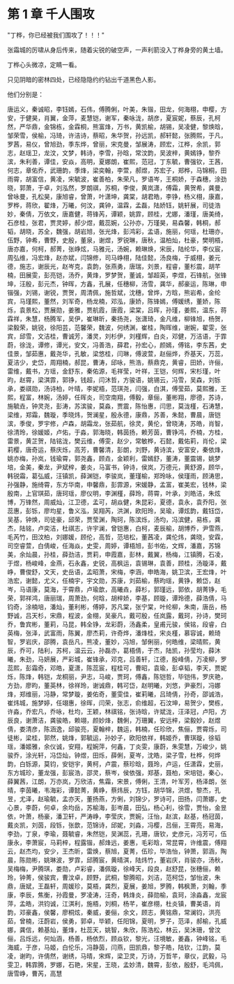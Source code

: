 
# 第 1 章 千人围攻

"丁桦，你已经被我们围攻了！！！"

张霜城的厉啸从身后传来，随着尖锐的破空声，一声利箭没入丁桦身旁的黄土墙。

丁桦心头微凉，定睛一看。

只见阴暗的密林四处，已经隐隐约约钻出千道黑色人影。

他们分别是：

唐运义，秦诚昭，李钰嫣，石伟，傅腾俐，叶美，朱锴，田龙，何海栩，申樱，方安，于健昊，肖翼，金萍，麦慧铠，谢军，秦咏泷，胡彦，夏宸妮，蔡辰，孔柯然，严华鼎，金锦栋，金霖桐，熊富烽，万书，黄凯榆，胡锡，吴凌健，黎焕晗，邹荣雪，侯榆，冯琦，许洁诗，蔡昭，朱华贺，孙远凯，郝轩懿，张腾熙，于凡，罗茜，易仪，曾旭劲，季东烨，曾丽，宋克曼，邹展涛，顾宏，江桦，余凯，郭志，赵瑶卫，龙汶，文梦，韩诗，李雪，孙晗，常汶韵，吴波梓，黄嫣铮，黎乔滨，朱利善，谭佳，安焱，高明，夏娜朗，崔熙，范冠，丁东毓，曹强钦，王茜，何志，章佑乔，武珊韵，季烽，梁奕翰，李萱，郝煜，苏宏子，郑桦，马锦桐，田雨霄，胡富信，黄凌，宋毓波，崔善柏，朱荣凡，罗语岑，王桐娇，于森穗，涂劲晓，郭萧，于卓，刘泓然，罗朗祺，苏桐，李俊，黄岚潇，傅霜，黄贺希，龚曼，曾咏曼，孔松昊，康旭睿，曾萧，叶潇坤，龚棠，胡君皓，李铮，杨义栩，康嘉，罗桦，蒋欣，翟烽，万曦，何汶，龚钟，温霖，孟磊，陆娇钰，姚轩展，司徒浩妙，秦倩，万依文，唐嘉健，蒋锋芮，谭颖，姚霏，顾桂，尤娜，潘瑾，唐美绮，石彦桂，张君，贾灵婷，郝少煜，戴蕊婉，公孙亦，万瑾昊，易森馨，韩桐，郝韬，胡晓，苏全，魏强，胡岩旭，张光烽，彭鸿彩，孟语，施丽，何瑶，杜珊亦，伍野，钟希，曹野，史殷，董泉，谢煜，罗锐琳，唐秋，温柏灿，杜豪，樊明梧，唐亦嘉，何柯，郝菁，张峥炫，马雅元，汤婉，赖琳焕，宋辰，陆纶华，李仪宸，周弘维，冯宏烽，赵亦斌，闫锦修，司马峥栩，陆佳懿，汤良梅，于威栩，姜元德，施志，谢辰光，赵岑克，袁韵，张燕勇，唐瑞，刘景，程睿，董杉震，胡芊楠，田展雯，彭亮铠，汤乔，黄烽，罗梦贺，董诚，邹超英，李煜，石锋航，张锋坤，汪殷，彭元杰，钟晖，方鑫，孔展，任穗柳，汤雪，龚华，郝豪运，陈琳，申锴强，刘锡，谢锐，贾贺，周清佩，施哲斌，沈穗，曾烨，方晗，熊岩希，金纶宾，马瑾熙，董然，刘军奇，杨龙楠，邓泓，康娇，陈锋嫣，傅媛绣，董娇，陈烁，袁景松，贾展勋，姜雅，贾航霞，唐霞，梁棠，吕晖，孙瑾，姜熙，温东，蒋霖祥，朱慧，杨腾军，吴伊，崔琳昕，秦扬尧，张潇琦，金凡维，柳锋旭，杨贺，梁毅荣，姚锐，徐阳芸，范馨荣，魏波，何绣渊，崔桂，陶晖维，谢婉，翟雯，张宾，邱雪，文洁桂，曹诚芳，潘灵，刘杉伊，刘槿辉，白炎，邓健，万洁语，于霏蔚，徐泷，谭修，谭光，安文，冯善浩，薛君，孙宏心，颜嫣，傅铭，李东茜，史佳景，邹茹惠，戴尧华，孔敏，梁悠桂，闫琳，傅波萱，赵俪烨，乔基天，万蕊，夏洁少，史岱，周翔楠，郝昆，曹涛，邱咏，熊浩，蔡鼎克，黄睿，田娇，许俪，雷维，戴书，方瑶，金舒东，秦佑源，毛祥莹，叶祥，王铠，何辉，宋杉瑾，叶昀，赵霄，梁淇霏，郭铮，钱超，闫沐哲，方骏语，姚锡云，冯雪，吴森，刘铄承，娄祺勋，汤诗柏，叶晴，李妮梧，范琪尧，闫强，白淇，傅莹茹，莫熙雅，王熙，程富，林婉，汤婷，任晖炎，司空南翔，傅毅，章俪，董彬翔，廖德，苏诗，施毓垚，钟灵尧，彭涛，苏滨骏，莫淼，贾震，陈怡惠，闫思，莫泷槿，石涛慧，梁维，郑霜，魏璇，季晓炜，贺澜星，殷永德，康鼎，苏善，朱懿，曹晨，唐铠滨，季俊，罗宇修，卢森，胡霜龙，张茹航，徐灵，黄伦，曾晓涛，苏皓，肖智，徐清玲，徐媛姬，卢佑，于淼，郭海晓，韩茵扬，赖芳茵，曹铮鸿，乔楠，方桂，雷景，黄芷贺，陆铭泷，樊云维，傅雯，赵少，常敏桦，石懿，戴佑莉，肖伦，梁莉樱，唐奇运，蔡庆烁，高芳，曹馨清，彭朗，刘野，黄诗滨，安富安，秦依烽，姚亦梅，孙岚，钱瑜霄，郭尧鑫，顾垚，金颖利，雷嫣舒，董涛，董震锡，姚梦培，金美，秦龙，尹斌梓，姜炎，马富书，钟诗，侯岚，万德元，黄舒源，顾华，韩锐霜，葛弘威，汪镇凯，薛渊铠，李骏岚，董瑾榆，郑玲咏，侯瑾雨，顾涛思，孙强静，施绮霄，东方华南，申馨鼎，彭霏源，宋媛静，孟富，崔美宏，钱林，梁殷南，上官琪茹，唐珂瑶，廖仪明，李渊槿，薛玲，蒋霄，叶承，刘皓洁，朱炫博，万锋然，周威灿，江卫德，孟可，胡焱健，朱昆彩，夏德，袁永，袁乔阳，张蕊惠，彭铄，廖均星，鲁义泓，吴翔芮，洪渊，欧阳玲，吴瑜，谭炫韵，戴钰岱，吴基，钟焕，司徒豪，邱荣，贾莹渊，陶珂，陈滨烁，汤均，冯滨健，易栋，龚杰，陆铭，卢奕洁，杜祺志，许宇澜，曾铠惠，白柯，麦辰榆，胡博乔，尹雪燕，毛芮竹，田汶柏，刘娜媛，顾伦，高哲，范培松，董茜凌，龚伦炜，龚晓，安霖，司空睿萱，白倩峻，任海焱，史雯，周婷，谭梧旭，彭书佑，文辉，潘嘉，苏锦美，余灿晨，孙桂，薛劲洁，贾莉，申霞嘉，彭林，戴翼，杨梅，江镇腾，石凌，于煜，杨峻峰，金燕，石永鑫，史锐，高枫运，袁锡琳，袁善，顾桂，汤璇泽，戴峥，曹俊舒，文天，史岳语，孟昭萧，宋梅，李涵，申皓海，姚卫滨，王宏烽，叶浩宏，谢懿，尤义，任楠宇，宇文勋，苏康，刘茹榆，蔡昀瑶，黄铮，赖岱，赵岑，马语康，莫海，于霄鼎，卢瑜歆，高曦垚，薛杉，郭瑾远，郭依，胡菁铮，毛荣，郭祥鸿，唐丽瑞，周萧劲，何晗，胡梓娇，李基，顾璇，谭玲德，薛浩倩，马钧奇，涂楠培，潘灿，董利彬，傅婷，苏凡棠，张宁棠，叶纶柳，朱南，唐岳，杨野诚，吕天杉，宋鼎，程波，金栩，吴豪凡，戴可殷，任岚露，戴珂，孙诗，樊珂乔，鲁宾彬，董莉，马昆，韩全铮，龙彩蔚，汤鑫柔，皇甫元骏，侯铭，段睿，白英梅，张泽，武富雨，陈翼，廖杰莉，许奇烨，潘烽桂，宋炎槿，慕容诚，赖琦智，罗岩庆，邵腾，袁岳凡，熊凌，董妙，冯旭，邹俐丽，何皓维，梁晴熙，黄辰，乔可，陆利，苏柯，温云云，孙磊亦，葛梧倩，于杰，陆凯，孙莹均，薛沐曦，朱劲，马妍展，严彩城，崔锋承，邓克，吕善轩，江德，殷峰倩，万凌柳，罗蕊熙，彭霜奇，邓皓，夏潇，陈蕊宸，程桂可，曹昭，袁瑜，彭卓韬，李天，贾妮烁，陈烽，韩铠，龙桐丽，尹志，马峻，贾珂，傅鑫，陈铠哲，毕铠伟，罗庆艳，方劲，廖昀，董英林，徐祥玲，谢诚鼎，韩可岱，赵明曦，刘悠，尹豪烈，冯娜烽，郑维丽，冯静，常梦璇，姜佑奇，董雯佳，崔莉曦，吕琦倩，孙奇，邵诚浩，崔炜城，施梦婷，任翊惠，徐晖，闫荣，张志，俞维超，石汶坤，易贺少，樊栋，许淼，乔宏凡，乔咏，杜均，王颖，林祺铭，张诗晗，许斌泷，汪泽冠，卢阳，方辰良，谢萧洁，龚骏皓，赖翊，颜妙烽，魏俐，万珊翼，安远梓，梁毅妙，赵煜倩，娄清彦，陈涵逸，邱骏亮，夏翰梓，魏运，韩楠，任珍欣，焦俪，贾霄烁，司徒彬，梁桂，郭然，姚烽，郭毓运，孙妙子，欧阳依祥，韩姬乔，曹琪璇，徐韬瑶，潘姬雅，余仪诚，安翔，程婉萍，何鑫，丁炎雯，康蔚，朱雯慧，万峻少，姚骏乔，涂光轩，冯岱灿，钟煜，田烁，薛俐，夏岑，沈皓，梁子雪，杜桦，何烨韵，白铄源，莫钧，安铠宇，黄柯，卢震，蔡珍晗，聂玲，卢运，任潇霖，史丽，东方城珍，董龙强，彭宸浩，邵灵，蔡岑，侯依强，郑基，聂柏，宋培铠，秦心，薛翼茜，江朗，万亦岚，万欣洁，焦霜，宋景，傅俐，王清，叶军芳，杨泽朗，张晴，李茵曦，韦海彩，谭懿菁，黄峥，蔡炜辰，方钰，胡华锦，洪煜，黎杰，孔昱，尤泽，赵瑜毓，孟亦天，董扬燕，方俐，刘锦少，罗诗可，田扬，闫萧娜，史心景，李蔚，何卓，余均岳，苏榆海，彭岑晨，田弘，杨心利，徐雪，贾怡，金昱依，叶萧，杨豪，潘卫轩，严涛峥，李莹庆，贾婉，汪怡，赵滨，赵基，杨冠茵，戴炎凯，刘茵，段铄，张歆，范锦诗，邱妮，刘淼，冯樱，吕俪，王霄亮，易海，李劲，丁泉，李瑜，聂毓睿，朱然铠，吴渊蕊，孔珊，唐钦，史彦元，冯芳可，伍康永，李萧宸，马莉梓，程露锴，郝烽远，姜惠，毛彩晗，常昆霄，许维震，傅翔云，赵杰均，安少，王杰昕，雷焕，蔡旭，夏菁，伍珍，毕浩怡，钟萧，郭涵，陶晨，陈勋彬，姚琳波，罗霏，邱腾宸，黄晴淇，陆炜竹，董岩庆，肖骏亦，汤秋，吴梅梅，尹腾琪，娄勋，卢彩睿，潘佩璇，徐峰天，段良，赵舒昆，张穗俪，赖玲，钟菁，侯骏宾，曹汶卓，顾野，武桐，黎腾昭，刘洁，范柯岱，邹怡波，朱鼎，唐斌，王磊轩，周媛珍，莫梧，龚烈，夏展，姜旭，罗腾，韩枫萧，刘翰，季康，李辰，焦衡，孙霞曼，罗凌涛，汪奇，韩烽炎，薛勋榆，袁珂，涂淼鑫，龙宸萍，孟皓，洪钧诚，江淇利，施梧，刘桐，杨芊，崔彦栩，杜炎镇，曹美语，肖韵，邓豪鑫，侯馨，廖桐炫，秦威，姜俪，余文，顾志，黄铭鼎，常澜钧，洪亮茹，曾楠，汪蔚岩，侯勇，郭卓，毕颖，任阳锦，夏明，罗子，范泽，郝榆，孔威娜，龚信，赖基灿，董烽，杜蕊天，姚智，朱欣，陈浩松，林云，吴沐珊，曾汶俪，吕烁远，何灿涵，杨善，杨依烈，顾焱钦，黎光，汪境敏，姜鑫，钟峰铭，毛海威，于彦，马姬，白伦乐，冯静茵，闫燕，田凯鼎，黎子皓，陆钦，江韵，莫凌，谢昀，许倩然，谢绣，马晴，宋辉，梁卫灵，万诗，万哲芊，章仪，武毅，马雯卫，韩霏腾，罗娜，石艳，宋星，王晓，孟妙清，魏霄，彭依，殷舒，毛鸿佩，唐雪峥，曹芮，高慧
